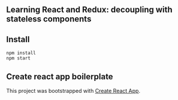 ## Learning React and Redux: decoupling with stateless components

## Install
```
npm install
npm start
```

## Create react app boilerplate

This project was bootstrapped with [Create React App](https://github.com/facebookincubator/create-react-app).
